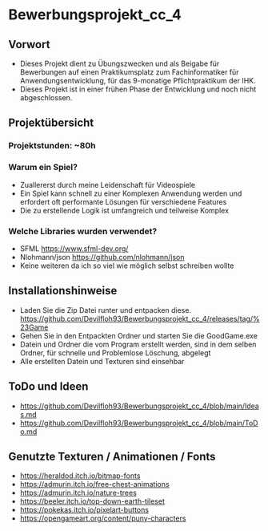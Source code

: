 # Bewerbungsprojekt_cc_4

## Vorwort

* Dieses Projekt dient zu Übungszwecken und als Beigabe für Bewerbungen auf einen Praktikumsplatz zum Fachinformatiker für Anwendungsentwicklung, für das 9-monatige Pflichtpraktikum der IHK.
* Dieses Projekt ist in einer frühen Phase der Entwicklung und noch nicht abgeschlossen.

## Projektübersicht

### Projektstunden: ~80h

### Warum ein Spiel?

* Zuallererst durch meine Leidenschaft für Videospiele
* Ein Spiel kann schnell zu einer Komplexen Anwendung werden und erfordert oft performante Lösungen für verschiedene Features
* Die zu erstellende Logik ist umfangreich und teilweise Komplex

### Welche Libraries wurden verwendet?

* SFML <https://www.sfml-dev.org/>
* Nlohmann/json <https://github.com/nlohmann/json>
* Keine weiteren da ich so viel wie möglich selbst schreiben wollte

## Installationshinweise

* Laden Sie die Zip Datei runter und entpacken diese. <https://github.com/Devilfloh93/Bewerbungsprojekt_cc_4/releases/tag/%23Game>
* Gehen Sie in den Entpackten Ordner und starten Sie die GoodGame.exe
* Datein und Ordner die vom Program erstellt werden, sind in dem selben Ordner, für schnelle und Problemlose Löschung, abgelegt
* Alle erstellten Datein und Texturen sind einsehbar

## ToDo und Ideen

* <https://github.com/Devilfloh93/Bewerbungsprojekt_cc_4/blob/main/Ideas.md>
* <https://github.com/Devilfloh93/Bewerbungsprojekt_cc_4/blob/main/ToDo.md>

## Genutzte Texturen / Animationen / Fonts

* <https://heraldod.itch.io/bitmap-fonts>
* <https://admurin.itch.io/free-chest-animations>
* <https://admurin.itch.io/nature-trees>
* <https://beeler.itch.io/top-down-earth-tileset>
* <https://pokekas.itch.io/pixelart-buttons>
* <https://opengameart.org/content/puny-characters>
